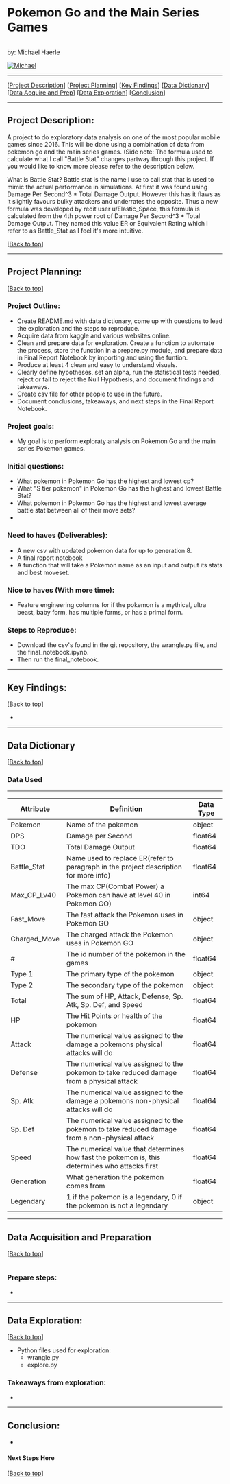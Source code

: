 # <a name="top"></a> Pokemon Go and the Main Series Games
![]()

by: Michael Haerle

<p>
  <a href="https://github.com/michael-haerle" target="_blank">
    <img alt="Michael" src="https://img.shields.io/github/followers/michael-haerle?label=Follow_Michael&style=social" />
  </a>
</p>


***
[[Project Description](#project_description)]
[[Project Planning](#planning)]
[[Key Findings](#findings)]
[[Data Dictionary](#dictionary)]
[[Data Acquire and Prep](#wrangle)]
[[Data Exploration](#explore)]
[[Conclusion](#conclusion)]
___


## <a name="project_description"></a>Project Description:
A project to do exploratory data analysis on one of the most popular mobile games since 2016. This will be done using a combination of data from pokemon go and the main series games. (Side note: The formula used to calculate what I call "Battle Stat" changes partway through this project. If you would like to know more please refer to the description below.

What is Battle Stat? Battle stat is the name I use to call stat that is used to mimic the actual performance in simulations. At first it was found using Damage Per Second^3 * Total Damage Output. However this has it flaws as it slightly favours bulky attackers and underrates the opposite. Thus a new formula was developed by redit user u/Elastic_Space, this formula is calculated from the 4th power root of Damage Per Second^3 * Total Damage Output. They named this value ER or Equivalent Rating which I refer to as Battle_Stat as I feel it's more intuitive.


[[Back to top](#top)]

***
## <a name="planning"></a>Project Planning: 
[[Back to top](#top)]

### Project Outline:
- Create README.md with data dictionary, come up with questions to lead the exploration and the steps to reproduce.
- Acquire data from kaggle and various websites online.
- Clean and prepare data for exploration. Create a function to automate the process, store the function in a prepare.py module, and prepare data in Final Report Notebook by importing and using the funtion.
- Produce at least 4 clean and easy to understand visuals.
- Clearly define hypotheses, set an alpha, run the statistical tests needed, reject or fail to reject the Null Hypothesis, and document findings and takeaways.
- Create csv file for other people to use in the future.
- Document conclusions, takeaways, and next steps in the Final Report Notebook.


### Project goals: 
- My goal is to perform exploraty analysis on Pokemon Go and the main series Pokemon games.


### Initial questions:
- What pokemon in Pokemon Go has the highest and lowest cp?
- What "S tier pokemon" in Pokemon Go has the highest and lowest Battle Stat?
- What pokemon in Pokemon Go has the highest and lowest average battle stat between all of their move sets?
- 

### Need to haves (Deliverables):
- A new csv with updated pokemon data for up to generation 8.
- A final report notebook
- A function that will take a Pokemon name as an input and output its stats and best moveset.


### Nice to haves (With more time):
 - Feature engineering columns for if the pokemon is a mythical, ultra beast, baby form, has multiple forms, or has a primal form.


### Steps to Reproduce:
- Download the csv's found in the git repository, the wrangle.py file, and the final_notebook.ipynb.
- Then run the final_notebook.

***

## <a name="findings"></a>Key Findings:
[[Back to top](#top)]

- 


***

## <a name="dictionary"></a>Data Dictionary  
[[Back to top](#top)]

### Data Used
---
| Attribute | Definition | Data Type |
| ----- | ----- | ----- |
| Pokemon | Name of the pokemon | object |
| DPS | Damage per Second | float64 |
| TDO | Total Damage Output | float64 |
| Battle_Stat | Name used to replace ER(refer to paragraph in the project description for more info) | float64 |
| Max_CP_Lv40 | The max CP(Combat Power) a Pokemon can have at level 40 in Pokemon GO) | int64 |
| Fast_Move | The fast attack the Pokemon uses in Pokemon GO | object |
| Charged_Move | The charged attack the Pokemon uses in Pokemon GO | object |
| # | The id number of the pokemon in the games | float64 |
| Type 1 | The primary type of the pokemon | object |
| Type 2 | The secondary type of the pokemon | object |
| Total | The sum of HP, Attack, Defense, Sp. Atk, Sp. Def, and Speed | float64 |
| HP | The Hit Points or health of the pokemon | float64 |
| Attack | The numerical value assigned to the damage a pokemons physical attacks will do | float64 |
| Defense | The numerical value assigned to the pokemon to take reduced damage from a physical attack | float64 |
| Sp. Atk | The numerical value assigned to the damage a pokemons non-physical attacks will do | float64 |
| Sp. Def | The numerical value assigned to the pokemon to take reduced damage from a non-physical attack | float64 |
| Speed | The numerical value that determines how fast the pokemon is, this determines who attacks first | float64 |
| Generation | What generation the pokemon comes from | float64 |
| Legendary | 1 if the pokemon is a legendary, 0 if the pokemon is not a legendary | object |


***

## <a name="wrangle"></a>Data Acquisition and Preparation
[[Back to top](#top)]

![]()


### Prepare steps: 
- 

*********************

## <a name="explore"></a>Data Exploration:
[[Back to top](#top)]
- Python files used for exploration:
    - wrangle.py
    - explore.py


### Takeaways from exploration:
- 


***


## <a name="conclusion"></a>Conclusion:

- 

#### Next Steps Here 

[[Back to top](#top)]
